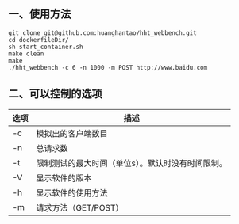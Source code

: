 ## 一、使用方法

```shell
git clone git@github.com:huanghantao/hht_webbench.git
cd dockerfileDir/
sh start_container.sh
make clean
make
./hht_webbench -c 6 -n 1000 -m POST http://www.baidu.com
```

## 二、可以控制的选项

| 选项 | 描述                                              |
| ---- | ------------------------------------------------- |
| -c   | 模拟出的客户端数目                                |
| -n   | 总请求数                                          |
| -t   | 限制测试的最大时间（单位s）。默认时没有时间限制。 |
| -V   | 显示软件的版本                                    |
| -h   | 显示软件的使用方法                                |
| -m   | 请求方法（GET/POST）                              |

